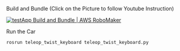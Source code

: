 Build and Bundle (Click on the Picture to follow Youtube Instruction)

[![testApp Build and Bundle | AWS RoboMaker](http://img.youtube.com/vi/aXdJWyrgB94/0.jpg)](http://www.youtube.com/watch?v=aXdJWyrgB94 "testApp Build and Bundle | AWS RoboMaker")

Run the Car
```
rosrun teleop_twist_keyboard teleop_twist_keyboard.py
```
